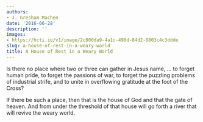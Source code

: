 ```yaml
---
authors:
- J. Gresham Machen
date: '2016-06-28'
description: ''
images:
- https://hcti.io/v1/image/2c800da9-4a1c-498d-84d2-8803c4c3ddde
slug: a-house-of-rest-in-a-weary-world
title: A House of Rest in a Weary World
---
```


Is there no place where two or three can gather in Jesus name, … to forget human pride, to forget the passions of war, to forget the puzzling problems of industrial strife, and to unite in overflowing gratitude at the foot of the Cross?

If there be such a place, then that is the house of God and that the gate of heaven. And from under the threshold of that house will go forth a river that will revive the weary world.